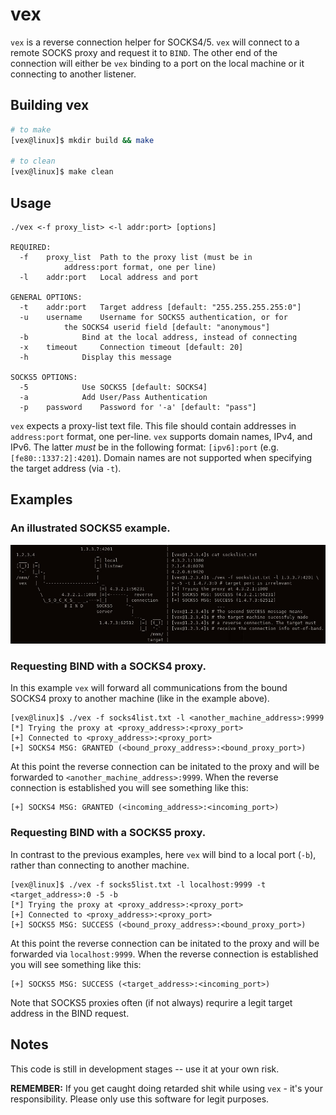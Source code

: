 # vex
`vex` is a reverse connection helper for SOCKS4/5. 
`vex` will connect to a remote SOCKS proxy and request it
to `BIND`. The other end of the connection will either be `vex`
binding to a port on the local machine or it connecting to
another listener.


## Building vex
```bash
# to make 
[vex@linux]$ mkdir build && make 

# to clean
[vex@linux]$ make clean
```

## Usage
```
./vex <-f proxy_list> <-l addr:port> [options]

REQUIRED:
  -f	proxy_list	Path to the proxy list (must be in
			address:port format, one per line)
  -l	addr:port	Local address and port

GENERAL OPTIONS:
  -t	addr:port	Target address [default: "255.255.255.255:0"]
  -u	username	Username for SOCKS5 authentication, or for
			the SOCKS4 userid field [default: "anonymous"]
  -b			Bind at the local address, instead of connecting
  -x	timeout		Connection timeout [default: 20]
  -h			Display this message

SOCKS5 OPTIONS:
  -5			Use SOCKS5 [default: SOCKS4]
  -a			Add User/Pass Authentication
  -p	password	Password for '-a' [default: "pass"]
```

`vex` expects a proxy-list text file. This file should contain addresses in
`address:port` format, one per-line.
`vex` supports domain names, IPv4, and IPv6. The latter *must* be in the
following format: `[ipv6]:port` (e.g. `[fe80::1337:2]:4201`). 
Domain names are not supported when specifying the target address (via `-t`).

## Examples

### An illustrated SOCKS5 example.

![illustrated](img/illustrated.jpg)

### Requesting BIND with a SOCKS4 proxy. 
In this example `vex` will forward all communications from the bound SOCKS4
proxy to another machine (like in the example above).
```
[vex@linux]$ ./vex -f socks4list.txt -l <another_machine_address>:9999  
[*] Trying the proxy at <proxy_address>:<proxy_port> 
[+] Connected to <proxy_address>:<proxy_port> 
[+] SOCKS4 MSG: GRANTED (<bound_proxy_address>:<bound_proxy_port>)
```
At this point the reverse connection can be initated to the proxy and will
be forwarded to `<another_machine_address>:9999`. When the reverse connection is
established you will see something like this:
```
[+] SOCKS4 MSG: GRANTED (<incoming_address>:<incoming_port>)
```

### Requesting BIND with a SOCKS5 proxy. 
In contrast to the previous examples, here `vex` will bind to a local port 
(`-b`), rather than connecting to another machine.
```
[vex@linux]$ ./vex -f socks5list.txt -l localhost:9999 -t <target_address>:0 -5 -b
[*] Trying the proxy at <proxy_address>:<proxy_port> 
[+] Connected to <proxy_address>:<proxy_port> 
[+] SOCKS5 MSG: SUCCESS (<bound_proxy_address>:<bound_proxy_port>)
```
At this point the reverse connection can be initated to the proxy and will
be forwarded via `localhost:9999`. When the reverse connection is established 
you will see something like this:
```
[+] SOCKS5 MSG: SUCCESS (<target_address>:<incoming_port>)
```
Note that SOCKS5 proxies often (if not always) requrire a legit target address in the BIND request.
## Notes
This code is still in development stages -- use it at your own risk.

**REMEMBER:** If you get caught doing retarded shit while using `vex` - 
it's your responsibility. Please only use this software for legit purposes.
